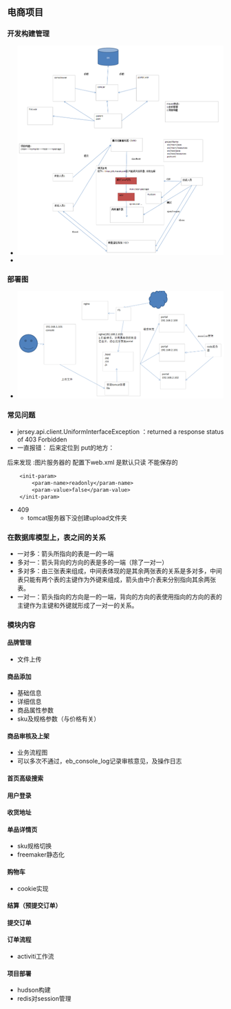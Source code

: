 ## 电商项目

### 开发构建管理
* ![deploy img](https://github.com/unknow16/ecps-parent/raw/master/screenshots/build.png)
* 

### 部署图
* ![deploy img](https://github.com/unknow16/ecps-parent/raw/master/screenshots/deploy.png)

### 常见问题
* jersey.api.client.UniformInterfaceException ：returned a response status of 403 Forbidden
* 一直报错：
后来定位到 put的地方：

后来发现 :图片服务器的 配置下web.xml
是默认只读  不能保存的

        <init-param>
        	<param-name>readonly</param-name>
        	<param-value>false</param-value>
        </init-param>

* 409
	* tomcat服务器下没创建upload文件夹
	
### 在数据库模型上，表之间的关系
* 一对多：箭头所指向的表是一的一端
* 多对一：箭头背向的方向的表是多的一端（除了一对一）
* 多对多：由三张表来组成，中间表体现的是其余两张表的关系是多对多，中间表只能有两个表的主键作为外键来组成，箭头由中介表来分别指向其余两张表。
* 一对一：箭头指向的方向是一的一端，背向的方向的表使用指向的方向的表的主键作为主键和外键就形成了一对一的关系。

	
### 模块内容
#### 品牌管理
* 文件上传
#### 商品添加
* 基础信息
* 详细信息
* 商品属性参数
* sku及规格参数（与价格有关）
#### 商品审核及上架
* 业务流程图
* 可以多次不通过，eb_console_log记录审核意见，及操作日志

#### 首页高级搜索

#### 用户登录

#### 收货地址

#### 单品详情页
* sku规格切换
* freemaker静态化

#### 购物车
* cookie实现

#### 结算（预提交订单）

#### 提交订单

#### 订单流程
* activiti工作流

#### 项目部署
* hudson构建
* redis对session管理

